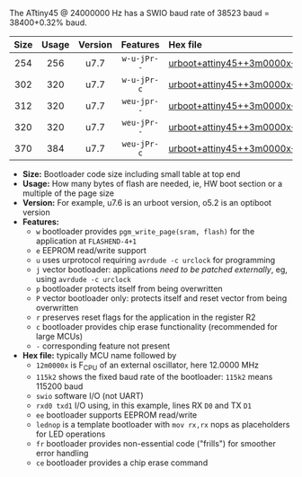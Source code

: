 The ATtiny45 @ 24000000 Hz has a SWIO baud rate of 38523 baud = 38400+0.32% baud.

|Size|Usage|Version|Features|Hex file|
|:-:|:-:|:-:|:-:|:--|
|254|256|u7.7|`w-u-jPr--`|[urboot+attiny45++3m0000x++++4k8_swio_rxb0_txb1_lednop.hex](https://raw.githubusercontent.com/stefanrueger/urboot.hex/main/mcus/attiny45/external_oscillator/fcpu++3m0000_Hz/br++++4k8_bps/urboot+attiny45++3m0000x++++4k8_swio_rxb0_txb1_lednop.hex)|
|302|320|u7.7|`w-u-jPr-c`|[urboot+attiny45++3m0000x++++4k8_swio_rxb0_txb1_lednop_fr_ce.hex](https://raw.githubusercontent.com/stefanrueger/urboot.hex/main/mcus/attiny45/external_oscillator/fcpu++3m0000_Hz/br++++4k8_bps/urboot+attiny45++3m0000x++++4k8_swio_rxb0_txb1_lednop_fr_ce.hex)|
|312|320|u7.7|`weu-jpr--`|[urboot+attiny45++3m0000x++++4k8_swio_rxb0_txb1_ee_lednop.hex](https://raw.githubusercontent.com/stefanrueger/urboot.hex/main/mcus/attiny45/external_oscillator/fcpu++3m0000_Hz/br++++4k8_bps/urboot+attiny45++3m0000x++++4k8_swio_rxb0_txb1_ee_lednop.hex)|
|320|320|u7.7|`weu-jPr--`|[urboot+attiny45++3m0000x++++4k8_swio_rxb0_txb1_ee.hex](https://raw.githubusercontent.com/stefanrueger/urboot.hex/main/mcus/attiny45/external_oscillator/fcpu++3m0000_Hz/br++++4k8_bps/urboot+attiny45++3m0000x++++4k8_swio_rxb0_txb1_ee.hex)|
|370|384|u7.7|`weu-jPr-c`|[urboot+attiny45++3m0000x++++4k8_swio_rxb0_txb1_ee_lednop_fr_ce.hex](https://raw.githubusercontent.com/stefanrueger/urboot.hex/main/mcus/attiny45/external_oscillator/fcpu++3m0000_Hz/br++++4k8_bps/urboot+attiny45++3m0000x++++4k8_swio_rxb0_txb1_ee_lednop_fr_ce.hex)|

- **Size:** Bootloader code size including small table at top end
- **Usage:** How many bytes of flash are needed, ie, HW boot section or a multiple of the page size
- **Version:** For example, u7.6 is an urboot version, o5.2 is an optiboot version
- **Features:**
  + `w` bootloader provides `pgm_write_page(sram, flash)` for the application at `FLASHEND-4+1`
  + `e` EEPROM read/write support
  + `u` uses urprotocol requiring `avrdude -c urclock` for programming
  + `j` vector bootloader: applications *need to be patched externally*, eg, using `avrdude -c urclock`
  + `p` bootloader protects itself from being overwritten
  + `P` vector bootloader only: protects itself and reset vector from being overwritten
  + `r` preserves reset flags for the application in the register R2
  + `c` bootloader provides chip erase functionality (recommended for large MCUs)
  + `-` corresponding feature not present
- **Hex file:** typically MCU name followed by
  + `12m0000x` is F<sub>CPU</sub> of an external oscillator, here 12.0000 MHz
  + `115k2` shows the fixed baud rate of the bootloader: `115k2` means 115200 baud
  + `swio` software I/O (not UART)
  + `rxd0 txd1` I/O using, in this example, lines RX `D0` and TX `D1`
  + `ee` bootloader supports EEPROM read/write
  + `lednop` is a template bootloader with `mov rx,rx` nops as placeholders for LED operations
  + `fr` bootloader provides non-essential code ("frills") for smoother error handling
  + `ce` bootloader provides a chip erase command
